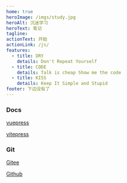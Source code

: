 ```yaml
---
home: true
heroImage: /imgs/study.jpg
heroAlt: 沉迷学习
heroText: 笔记
tagline:
actionText: 开始
actionLink: /js/
features:
  - title: DRY
    details: Don't Repeat Yourself
  - title: CODE
    details: Talk is cheap Show me the code
  - title: KISS
    details: Keep It Simple and Stupid
footer: 下边没有了
---
```


### Docs

[vuepress](https://vuepress.vuejs.org/zh/)

[vitepress](https://github.com/vuejs/vitepress)

### Git

[Gitee](https://gitee.com/chidiao)

[Github](https://github.com/chidiao)
